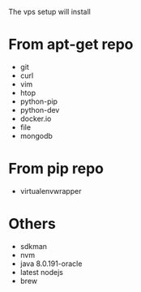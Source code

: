 The vps setup will install
# From apt-get repo
- git
- curl
- vim
- htop 
- python-pip
- python-dev
- docker.io
- file
- mongodb

# From pip repo
- virtualenvwrapper

# Others
- sdkman
- nvm
- java 8.0.191-oracle
- latest nodejs
- brew